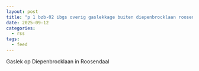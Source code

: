 ```yaml
---
layout: post
title: "p 1 bzb-02 ibgs overig gaslekkage buiten diepenbrocklaan roosendaal 201331 201092"
date: 2025-09-12
categories: 
  - rss
tags: 
  - feed
---
```


Gaslek op Diepenbrocklaan in Roosendaal
